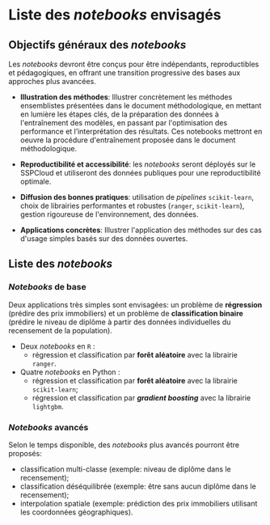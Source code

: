 # Liste des _notebooks_ envisagés

## Objectifs généraux des _notebooks_

Les _notebooks_ devront être conçus pour être indépendants, reproductibles et pédagogiques, en offrant une transition progressive des bases aux approches plus avancées.

- **Illustration des méthodes**: Illustrer concrètement les méthodes ensemblistes présentées dans le document méthodologique, en mettant en lumière les étapes clés, de la préparation des données à l'entraînement des modèles, en passant par l'optimisation des performance et l’interprétation des résultats. Ces notebooks mettront en oeuvre la procédure d'entraînement proposée dans le document méthodologique.

- **Reproductibilité et accessibilité**: les _notebooks_ seront déployés sur le SSPCloud et utiliseront des données publiques pour une reproductibilité optimale.

- **Diffusion des bonnes pratiques**: utilisation de _pipelines_ `scikit-learn`, choix de librairies performantes et robustes (`ranger`, `scikit-learn`), gestion rigoureuse de l'environnement, des données.

- **Applications concrètes**: Illustrer l'application des méthodes sur des cas d'usage simples basés sur des données ouvertes.


## Liste des _notebooks_

### _Notebooks_ de base

Deux applications très simples sont envisagées: un problème de **régression** (prédire des prix immobiliers) et un problème de **classification binaire** (prédire le niveau de diplôme à partir des données individuelles du recensement de la population).

- Deux _notebooks_ en `R` : 
    - régression et classification par **forêt aléatoire** avec la librairie `ranger`.
- Quatre _notebooks_ en Python : 
    - régression et classification par **forêt aléatoire** avec la librairie `scikit-learn`;
    - régression et classification par **_gradient boosting_** avec la librairie `lightgbm`.

### _Notebooks_ avancés

Selon le temps disponible, des _notebooks_ plus avancés pourront être proposés:

- classification multi-classe (exemple: niveau de diplôme dans le recensement);
- classification déséquilibrée (exemple: être sans aucun diplôme dans le recensement);
- interpolation spatiale (exemple: prédiction des prix immobiliers utilisant les coordonnées géographiques).


